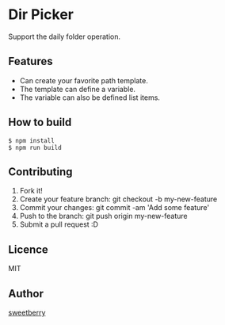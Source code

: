 Dir Picker
====

Support the daily folder operation.

## Features

* Can create your favorite path template.
* The template can define a variable.
* The variable can also be defined list items.

## How to build

```
$ npm install
$ npm run build
```

## Contributing

1. Fork it!  
1. Create your feature branch: git checkout -b my-new-feature  
1. Commit your changes: git commit -am 'Add some feature'  
1. Push to the branch: git push origin my-new-feature  
1. Submit a pull request :D  

## Licence

MIT

## Author

[sweetberry](https://github.com/sweetberry)